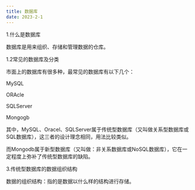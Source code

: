 ```yaml
---
title: 数据库
date: 2023-2-1
---
```

1.什么是数据库

数据库是用来组织、存储和管理数据的仓库。

1.2常见的数据库及分类

市面上的数据库有很多种，最常见的数据库有以下几个：

MySQL

ORAcle

SQLServer

Mongogb

其中，MySQL、Oracel、SQLServer属于传统型数据库（又叫做关系型数据库或SQL数据库），这三者的设计理念相同，用法比较类似。

而Mongodb属于新型数据库（又叫做：非关系数据库或NoSQL数据库），它在一定程度上弥补了传统型数据库的缺陷。

3.传统型数据库的数据组织结构

数据的组织结构：指的是数据以什么样的结构进行存储。
